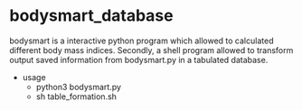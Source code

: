 # bodysmart_database

bodysmart is a interactive python program which allowed to calculated different body mass indices.
Secondly, a shell program allowed to transform output saved information from bodysmart.py in a tabulated database.

- usage
    * python3 bodysmart.py
    * sh table_formation.sh

